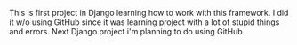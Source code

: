 This is first project in Django learning how to work with this framework. I did it w/o using GitHub since it was learning project with a lot of stupid things and errors. Next Django project i'm planning to do using GitHub
